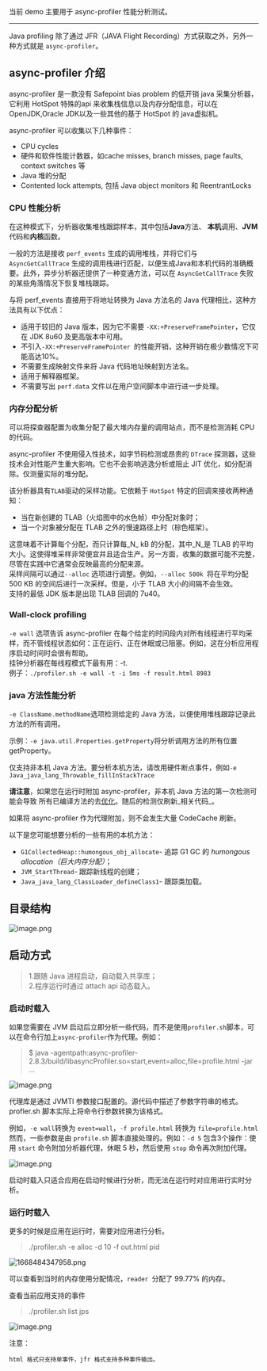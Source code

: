 当前 demo 主要用于 async-profiler 性能分析测试。  
___

Java profiling 除了通过 JFR（JAVA Flight Recording）方式获取之外，另外一种方式就是 `async-profiler`。

## async-profiler 介绍
async-profiler 是一款没有 Safepoint bias problem 的低开销 java 采集分析器，它利用 HotSpot 特殊的api 来收集栈信息以及内存分配信息，可以在 OpenJDK,Oracle JDK以及一些其他的基于 HotSpot 的 java虚拟机。

async-profiler 可以收集以下几种事件：

- CPU cycles
- 硬件和软件性能计数器，如cache misses, branch misses, page faults, context switches 等
- Java 堆的分配
- Contented lock attempts, 包括 Java object monitors 和 ReentrantLocks

### CPU 性能分析
在这种模式下，分析器收集堆栈跟踪样本，其中包括**Java**方法、 **本机**调用、**JVM**代码和**内核**函数。

一般的方法是接收 `perf_events` 生成的调用堆栈，并将它们与 `AsyncGetCallTrace` 生成的调用栈进行匹配，以便生成Java和本机代码的准确概要。此外，异步分析器还提供了一种变通方法，可以在 `AsyncGetCallTrace` 失败的某些角落情况下恢复堆栈跟踪。

与将 perf_events 直接用于将地址转换为 Java 方法名的 Java 代理相比，这种方法具有以下优点：

- 适用于较旧的 Java 版本，因为它不需要 `-XX:+PreserveFramePointer`，它仅在 JDK 8u60 及更高版本中可用。
- 不引入`-XX:+PreserveFramePointer `的性能开销，这种开销在极少数情况下可能高达10%。
- 不需要生成映射文件来将 Java 代码地址映射到方法名。
- 适用于解释器框架。
- 不需要写出 `perf.data` 文件以在用户空间脚本中进行进一步处理。

### 内存分配分析

可以将探查器配置为收集分配了最大堆内存量的调用站点，而不是检测消耗 CPU 的代码。

async-profiler 不使用侵入性技术，如字节码检测或昂贵的 `DTrace` 探测器，这些技术会对性能产生重大影响。它也不会影响逃逸分析或阻止 JIT 优化，如分配消除。仅测量实际的堆分配。

该分析器具有`TLAB`驱动的采样功能。它依赖于 `HotSpot` 特定的回调来接收两种通知：

- 当在新创建的 TLAB（火焰图中的水色帧）中分配对象时；
- 当一个对象被分配在 TLAB 之外的慢速路径上时（棕色框架）。

这意味着不计算每个分配，而只计算每_N_ kB 的分配，其中_N_是 TLAB 的平均大小。这使得堆采样非常便宜并且适合生产。另一方面，收集的数据可能不完整，尽管在实践中它通常会反映最高的分配来源。<br />采样间隔可以通过`--alloc` 选项进行调整。例如，`--alloc 500k `将在平均分配 500 KB 的空间后进行一次采样。但是，小于 TLAB 大小的间隔不会生效。<br />支持的最低 JDK 版本是出现 TLAB 回调的 7u40。

### Wall-clock profiling

`-e wall` 选项告诉 async-profiler 在每个给定的时间段内对所有线程进行平均采样，而不管线程状态如何：正在运行、正在休眠或已阻塞。例如，这在分析应用程序启动时间时会很有帮助。<br />挂钟分析器在每线程模式下最有用：-t.<br />例子：`./profiler.sh -e wall -t -i 5ms -f result.html 8983`

### java 方法性能分析

`-e ClassName.methodName`选项检测给定的 Java 方法，以便使用堆栈跟踪记录此方法的所有调用。

示例：`-e java.util.Properties.getProperty`将分析调用方法的所有位置getProperty。

仅支持非本机 Java 方法。要分析本机方法，请改用硬件断点事件，例如`-e Java_java_lang_Throwable_fillInStackTrace`

**请注意**，如果您在运行时附加 async-profiler，非本机 Java 方法的第一次检测可能会导致 所有已编译方法的去[优化](https://github.com/openjdk/jdk/blob/bf2e9ee9d321ed289466b2410f12ad10504d01a2/src/hotspot/share/prims/jvmtiRedefineClasses.cpp#L4092-L4096)。随后的检测仅刷新_相关代码_。

如果将 async-profiler 作为代理附加，则不会发生大量 CodeCache 刷新。

以下是您可能想要分析的一些有用的本机方法：

- `G1CollectedHeap::humongous_obj_allocate`- 追踪 G1 GC 的 _humongous allocation（巨大内存分配）_；
- `JVM_StartThread`- 跟踪新线程的创建；
- `Java_java_lang_ClassLoader_defineClass1`- 跟踪类加载。

## 目录结构

![image.png](../images/profiling-1.png)

## 启动方式

> 1.跟随 Java 进程启动，自动载入共享库；  
> 2.程序运行时通过 attach api 动态载入。


### 启动时载入

如果您需要在 JVM 启动后立即分析一些代码，而不是使用`profiler.sh`脚本，可以在命令行加上`async-profiler`作为代理。例如：

> $ java -agentpath:async-profiler-2.8.3/build/libasyncProfiler.so=start,event=alloc,file=profile.html -jar ...

![image.png](../images/profiling-2.png)

代理库是通过 JVMTI 参数接口配置的。源代码中描述了参数字符串的格式。profler.sh 脚本实际上将命令行参数转换为该格式。

例如，`-e wall`转换为 `event=wall`，`-f profile.html` 转换为 `file=profile.html` 然而，一些参数是由 `profile.sh` 脚本直接处理的。例如：`-d 5` 包含3个操作：使用 `start` 命令附加分析器代理，休眠 5 秒，然后使用 `stop` 命令再次附加代理。

![image.png](../images/profiling-3.png)

启动时载入只适合应用在启动时候进行分析，而无法在运行时对应用进行实时分析。

### 运行时载入

更多的时候是应用在运行时，需要对应用进行分析。

> ./profiler.sh -e alloc -d 10 -f out.html pid

![1668484347958.png](../images/profiling-4.png)

可以查看到当时的内存使用分配情况，`reader `分配了 99.77% 的内存。

查看当前应用支持的事件

> ./profiler.sh list jps

![image.png](../images/profiling-5.png)

注意：

    html 格式只支持单事件，jfr 格式支持多种事件输出。

